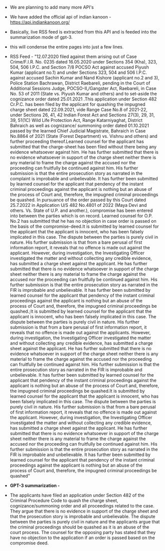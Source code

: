 - We are planning to add many more API's 
- We have added the official api of indian kanoon - https://api.indiankanoon.org/
- Basically, live RSS feed is extracted from this API and is feeded into the summarization mode of gpt-3.
- this will condense the entire pages into just a few lines.
- RSS Feed - "12.07.2020 filed against them arising out of Case Crime/F.I.R. No. 0235 dated 16.05.2020 under Sections 354 (Kha), 323, 504, 506 I.P.C. and Section 7/8 POCSO Act against accused Piyush Kumar (applicant no.1) and under Sections 323, 504 and 506 I.P.C. against accused Sachin Kumar and Nand Kishore (applicant no.2 and 3), Police Station Bachrawan, District Raebareli, pending in the Court of Additional Sessions Judge, POCSO-II,/Gangster Act, Raebareli, in Case No. 53 of 2011 (State vs. Piyush Kumar and others) and to set-aside the cognizance order dated 25.01.2021 .This application under Section 482 Cr.P.C. has been filed by the applicant for quashing the impugned charge sheet dated 22.09.2021, vide Range Case No.8 of 2021-22, under Sections 26, 41, 42 Indian Forest Act and Sections 27(3), 29, 31, 39, 51(1C) Wild Life Protection Act, Range Katarniyaghat, District Bahraich as well as cognizance/ summoning order dated 01.10.2021 passed by the learned Chief Judicial Magistrate, Bahraich in Case No.8864 of 2021 (State (Forest Department) vs. Vishnu and others) and further proceeding thereof.Learned counsel for the applicant has submitted that the charge-sheet has been filed without there being any evidence whatsoever against him. He has further submitted that there is no evidence whatsoever in support of the charge sheet neither there is any material to frame the charge against the accused nor the proceeding can fruitfully be continued against him. His further submission is that the entire prosecution story as narrated in the complaint is improbable and unbelievable. It has further been submitted by learned counsel for the applicant that pendency of the instant criminal proceedings against the applicant is nothing but an abuse of the process of Court and, therefore, the impugned criminal proceedings be quashed. In pursuance of the order passed by this Court dated 25.7.2022 in Application U/S 482 No.4801 of 2022 (Maya Devi and others. Vs. State of U.P. and another.), compromise has been entered into between the parties which is on record. Learned counsel for O.P. No.2 has submitted that he has no objection in case order is passed on the basis of the compromise-deed.It is submitted by learned counsel for the applicant that the applicant is innocent, who has been falsely implicated in this case. The dispute between the parties is purely civil in nature. His further submission is that from a bare perusal of first information report, it reveals that no offence is made out against the applicant. However, during investigation, the Investigating Officer investigated the matter and without collecting any credible evidence, has submitted a charge sheet against the applicant. He has further submitted that there is no evidence whatsoever in support of the charge sheet neither there is any material to frame the charge against the accused nor the proceeding can fruitfully be continued against him. His further submission is that the entire prosecution story as narrated in the FIR is improbable and unbelievable. It has further been submitted by learned counsel for the applicant that pendency of the instant criminal proceedings against the applicant is nothing but an abuse of the process of Court and, therefore, the impugned criminal proceedings be quashed.;It is submitted by learned counsel for the applicant that the applicant is innocent, who has been falsely implicated in this case. The dispute between the parties is purely civil in nature. His further submission is that from a bare perusal of first information report, it reveals that no offence is made out against the applicants. However, during investigation, the Investigating Officer investigated the matter and without collecting any credible evidence, has submitted a charge sheet against the applicant. He has further submitted that there is no evidence whatsoever in support of the charge sheet neither there is any material to frame the charge against the accused nor the proceeding can fruitfully be continued against him. His further submission is that the entire prosecution story as narrated in the FIR is improbable and unbelievable. It has further been submitted by learned counsel for the applicant that pendency of the instant criminal proceedings against the applicant is nothing but an abuse of the process of Court and, therefore, the impugned criminal proceedings be quashed.It is submitted by learned counsel for the applicant that the applicant is innocent, who has been falsely implicated in this case. The dispute between the parties is purely civil in nature. His further submission is that from a bare perusal of first information report, it reveals that no offence is made out against the applicant. However, during investigation, the Investigating Officer investigated the matter and without collecting any credible evidence, has submitted a charge sheet against the applicant. He has further submitted that there is no evidence whatsoever in support of the charge sheet neither there is any material to frame the charge against the accused nor the proceeding can fruitfully be continued against him. His further submission is that the entire prosecution story as narrated in the FIR is improbable and unbelievable. It has further been submitted by learned counsel for the applicant that pendency of the instant criminal proceedings against the applicant is nothing but an abuse of the process of Court and, therefore, the impugned criminal proceedings be quashed"

- **GPT-3 summarization -** 
- The applicants have filed an application under Section 482 of the Criminal Procedure Code to quash the charge sheet, cognizance/summoning order and all proceedings related to the case. They argue that there is no evidence in support of the charge sheet and that the prosecution story is improbable and unbelievable. The dispute between the parties is purely civil in nature and the applicants argue that the criminal proceedings should be quashed as it is an abuse of the court process. The counsel for the opposing party has stated that they have no objection to the application if an order is passed based on the compromise deed.
